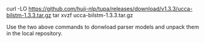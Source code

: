 curl -LO https://github.com/huji-nlp/tupa/releases/download/v1.3.3/ucca-bilstm-1.3.3.tar.gz
tar xvzf ucca-bilstm-1.3.3.tar.gz


Use the two above commands to donwload parser models and unpack them in the local repository.
